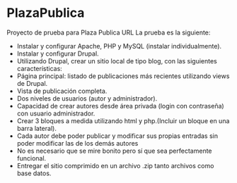 # PlazaPublica
Proyecto de prueba para Plaza Publica URL
La prueba es la siguiente:

* Instalar y configurar Apache, PHP y MySQL (instalar individualmente).
* Instalar y configurar Drupal.
* Utilizando Drupal, crear un sitio local de tipo blog, con las siguientes características:
* Página principal: listado de publicaciones más recientes utilizando views de Drupal.
* Vista de publicación completa.
* Dos niveles de usuarios (autor y administrador).
* Capacidad de crear autores desde área privada (login con contraseña) con usuario administrador.
* Crear 3 bloques a medida utilizando html y php.(Incluir un bloque en una barra lateral).
* Cada autor debe poder publicar y modificar sus propias entradas sin poder modificar las de los demás autores
* No es necesario que se mire bonito pero sí que sea perfectamente funcional.
* Entregar el sitio comprimido en un archivo .zip tanto archivos como base datos.
